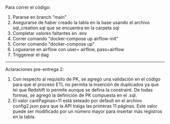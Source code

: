 
Para correr el código:
1. Pararse en branch "main"
2. Asegurarse de haber creado la tabla en la base usando el archivo sql_creation.sql que se encuentra en la carpeta sql
3. Completar valores faltantes en .env
4. Correr comando "docker-compose up airflow-init"
5. Correr comando "docker-compose up"
6. Loguearse en airflow con user= airflow, pass=airflow
7. Triggerear el dag


-------------------------------------------------------

Aclaraciones pre-entrega 2:

1. Con respecto al requisito de PK, se agregó una validación en el código para que el proceso ETL no permita la inserción de duplicados ya que leí que Redshift lo permite aunque se defina la constraint. De todas formas, se agregó la definición de PK compuesta en el .sql.
2. El valor cantPaginas=11 está seteado por default en el archivo config2.json para que la API traiga las primeras 11 páginas. Este valor puede ser modificado por un número mayor para insertar más registros en la tabla.


